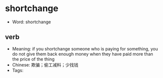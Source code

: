 # shortchange

- Word: shortchange

## verb

- Meaning: if you shortchange someone who is paying for something, you do not give them back enough money when they have paid more than the price of the thing
- Chinese: 欺骗；偷工减料；少找钱
- Tags: 

